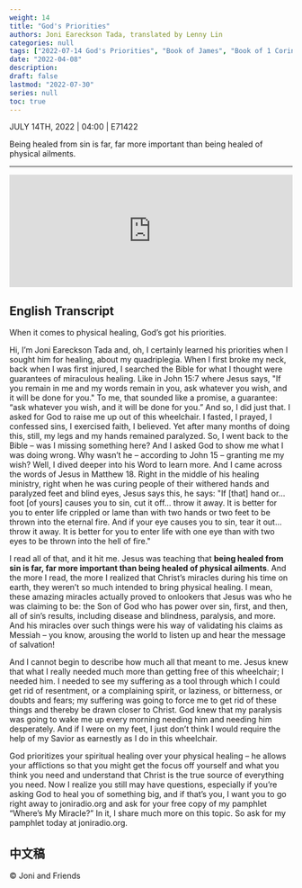 ```yaml
---
weight: 14
title: "God's Priorities"
authors: Joni Eareckson Tada, translated by Lenny Lin
categories: null
tags: ["2022-07-14 God's Priorities", "Book of James", "Book of 1 Corinthians"]
date: "2022-04-08"
description: 
draft: false
lastmod: "2022-07-30"
series: null
toc: true
---
```

JULY 14TH, 2022 | 04:00 | E71422

Being healed from sin is far, far more important than being healed of physical <a class = "hovertip" data-html="true" tooltip_text ="Definition: a physical disorder or illness, especially of a minor or chronic nature.">ailments</a>.

<!--more-->
---
<iframe height="200px" width="100%" frameborder="no" scrolling="no" seamless src="https://player.simplecast.com/ec881d77-7e62-4af5-a916-917aa6aa8699?dark=false"></iframe>

## English Transcript
When it comes to physical healing, God’s got his priorities.

Hi, I’m Joni Eareckson Tada and, oh, I certainly learned his priorities when I sought him for healing, about my quadriplegia. When I first broke my neck, back when I was first injured, I searched the Bible for what I thought were guarantees of miraculous healing. Like in John 15:7 where Jesus says, "If you remain in me and my words remain in you, ask whatever you wish, and it will be done for you." To me, that sounded like a promise, a guarantee: “ask whatever you wish, and it will be done for you.” And so, I did just that. I asked for God to raise me up out of this wheelchair. I fasted, I prayed, I confessed sins, I exercised faith, I believed. Yet after many months of doing this, still, my legs and my hands remained paralyzed. So, I went back to the Bible – was I missing something here? And I asked God to show me what I was doing wrong. Why wasn’t he – according to John 15 – granting me my wish? Well, I dived deeper into his Word to learn more. And I came across the words of Jesus in Matthew 18. Right in the middle of his healing ministry, right when he was curing people of their withered hands and paralyzed feet and blind eyes, Jesus says this, he says: "If [that] hand or… foot [of yours] causes you to sin, cut it off… throw it away. It is better for you to enter life crippled or lame than with two hands or two feet to be thrown into the eternal fire. And if your eye causes you to sin, tear it out… throw it away. It is better for you to enter life with one eye than with two eyes to be thrown into the hell of fire."

I read all of that, and it hit me. Jesus was teaching that **being healed from sin is far, far more important than being healed of physical ailments**. And the more I read, the more I realized that Christ’s miracles during his time on earth, they weren’t so much intended to bring physical healing. I mean, these amazing miracles actually proved to onlookers that Jesus was who he was claiming to be: the Son of God who has power over sin, first, and then, all of sin’s results, including disease and blindness, paralysis, and more. And his miracles over such things were his way of validating his claims as Messiah – you know, arousing the world to listen up and hear the message of salvation!

And I cannot begin to describe how much all that meant to me. Jesus knew that what I really needed much more than getting free of this wheelchair; I needed him. I needed to see my suffering as a tool through which I could get rid of resentment, or a complaining spirit, or laziness, or bitterness, or doubts and fears; my suffering was going to force me to get rid of these things and thereby be drawn closer to Christ. God knew that my paralysis was going to wake me up every morning needing him and needing him desperately. And if I were on my feet, I just don’t think I would require the help of my Savior as earnestly as I do in this wheelchair.

God prioritizes your spiritual healing over your physical healing – he allows your afflictions so that you might get the focus off yourself and what you think you need and understand that Christ is the true source of everything you need. Now I realize you still may have questions, especially if you’re asking God to heal you of something big, and if that’s you, I want you to go right away to joniradio.org and ask for your free copy of my pamphlet “Where’s My Miracle?” In it, I share much more on this topic. So ask for my pamphlet today at joniradio.org.

## 中文稿

© Joni and Friends 